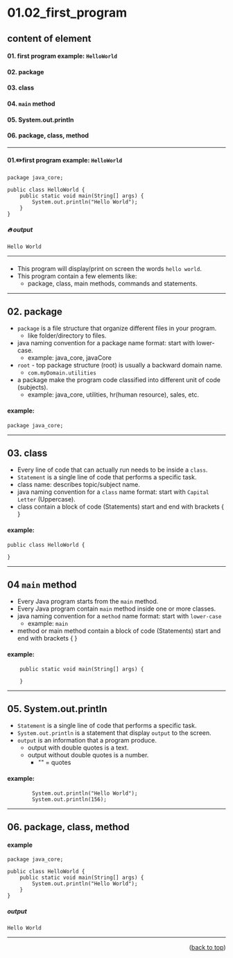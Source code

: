 <a name="topage"></a>

# 01.02_first_program

## content of element

#### **01**. first program example: `HelloWorld`
#### **02.** package
#### **03.** class
#### **04.** `main` method
#### **05.** System.out.println
#### **06.** package, class, method

-----

#### 01.✏️first program example: `HelloWorld`

```
package java_core;

public class HelloWorld {
	public static void main(String[] args) {
		System.out.println("Hello World");
	}
}
```

##### 🔥 output

```
Hello World
```

-----

#### 

* This program will display/print on screen the words `hello world`.
* This program contain a few elements like:
    * package, class, main methods, commands and statements.

----- 

## 02. package 
* `package` is a file structure that organize different files in your program.
   * like folder/directory to files.
* java naming convention for a package name format: start with lower-case.
   * example: java_core, javaCore
* `root` - top package structure (root) is usually a backward domain name.
   * `com.myDomain.utilities`
* a package make the program code classified into different unit of code (subjects).
   * example: java_core, utilities, hr(human resource), sales, etc.
  
#### example: 
```
package java_core;
```

-----

## 03. class

* Every line of code that can actually run needs to be inside a `class`.
* `Statement` is a single line of code that performs a specific task.
* class name: describes topic/subject name.
* java naming convention for a `class` name format: start with `Capital Letter` (Uppercase).
* class contain a block of code (Statements) start and end with brackets { }

#### example: 
```
public class HelloWorld {

}
```

-----

## 04 `main` method

* Every Java program starts from the `main` method.
* Every Java program contain `main` method inside one or more classes.
* java naming convention for a `method` name format: start with `lower-case`
   * example: `main` 
* method or main method contain a block of code (Statements) start and end with brackets { }

#### example: 
```
	public static void main(String[] args) {

	}
```

-----

## 05. System.out.println

* `Statement` is a single line of code that performs a specific task.
* `System.out.println` is a statement that display `output` to the screen.
* `output` is an information that a program produce.
   * output with double quotes is a text.
   * output without double quotes is a number.
      * "" = quotes  

#### example: 
```
		System.out.println("Hello World");
		System.out.println(156);
```

----

## 06. package, class, method

#### example

```
package java_core;

public class HelloWorld {
	public static void main(String[] args) {
		System.out.println("Hello World");
	}
}
```

##### output

```
Hello World
```

----

<p align="right">(<a href="#topage">back to top</a>)</p>
<br/>
<br/>

